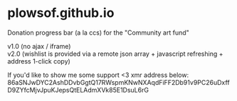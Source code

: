 # plowsof.github.io

Donation progress bar (a la ccs) for the "Community art fund"

v1.0 (no ajax / iframe)      
v2.0 (wishlist is provided via a remote json array + javascript refreshing + address 1-click copy)

If you'd like to show me some support <3 xmr address below:
86aSNJwDYC2AshDDvbGgtQ17RWspmKNwNXAqdFiFF2Db91v9PC26uDxffD9ZYfcMjvJpuKJepsQtELAdmXVk85E1DsuL6rG
